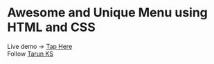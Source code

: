 # Awesome and Unique Menu using HTML and CSS
Live demo -> <a href="https://guitaruser.github.io/unique-menu/">Tap Here</a><br>
Follow <a href="https://www.instagram.com/tarun_code.py/"> Tarun KS</a>
